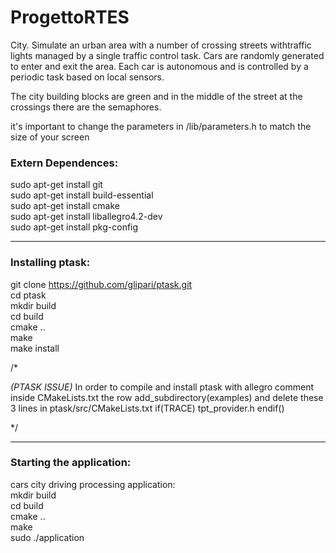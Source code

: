 # ProgettoRTES
City. ​Simulate ​an ​urban ​area ​with ​a number ​of crossing ​streets ​with ​traffic lights
managed ​by a single traffic control task. Cars are randomly generated to enter and
exit the​ area. Each car is autonomous and is controlled by a periodic task based on
local sensors.

The city building blocks are green and in the middle of the street at the crossings
there are the semaphores.

it's important to change the parameters in /lib/parameters.h to match the size of your screen

### Extern Dependences:

sudo apt-get install git\
sudo apt-get install build-essential\
sudo apt-get install cmake\
sudo apt-get install liballegro4.2-dev\
sudo apt-get install pkg-config

--------------------------------------------------------------------------------------------

### Installing ptask:

git clone https://github.com/glipari/ptask.git \
cd ptask\
mkdir build\
cd build\
cmake ..\
make\
make install

/* 

  _(PTASK ISSUE)_
  In order to compile and install ptask with allegro comment inside CMakeLists.txt the row
  add_subdirectory(examples)
  and delete these 3 lines in ptask/src/CMakeLists.txt
  if(TRACE)
   tpt_provider.h
  endif()

*/

------------------------------------------------------------------------------------------

### Starting the application:

cars city driving processing application:\
mkdir build\
cd build\
cmake ..\
make\
sudo ./application
